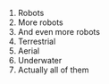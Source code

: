 1. Robots
2. More robots
3. And even more robots
  1. Terrestrial
  2. Aerial
  3. Underwater
  4. Actually all of them
